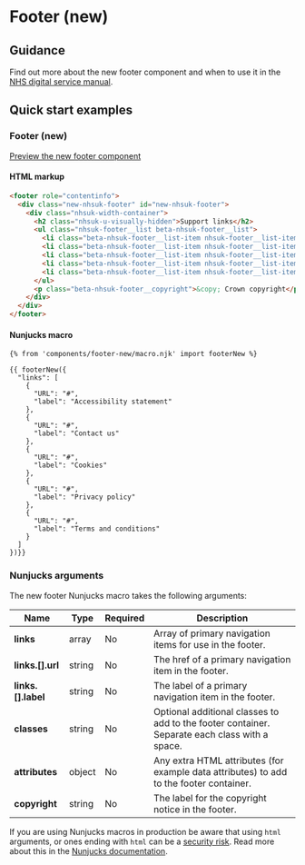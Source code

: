 # Footer (new)

## Guidance

Find out more about the new footer component and when to use it in the [NHS digital service manual](https://service-manual.nhs.uk/design-system/components/footer-new).

## Quick start examples

### Footer (new)

[Preview the new footer component](https://nhsuk.github.io/nhsuk-frontend/components/footer/index.html)

#### HTML markup

```html
<footer role="contentinfo">
  <div class="new-nhsuk-footer" id="new-nhsuk-footer">
    <div class="nhsuk-width-container">
      <h2 class="nhsuk-u-visually-hidden">Support links</h2>
      <ul class="nhsuk-footer__list beta-nhsuk-footer__list">
        <li class="beta-nhsuk-footer__list-item nhsuk-footer__list-item"><a class="beta-nhsuk-footer__list-item-link nhsuk-footer__list-item-link" href="#">Accessibility statement</a></li>
        <li class="beta-nhsuk-footer__list-item nhsuk-footer__list-item"><a class="beta-nhsuk-footer__list-item-link nhsuk-footer__list-item-link" href="#">Contact us</a></li>
        <li class="beta-nhsuk-footer__list-item nhsuk-footer__list-item"><a class="beta-nhsuk-footer__list-item-link nhsuk-footer__list-item-link" href="#">Cookies</a></li>
        <li class="beta-nhsuk-footer__list-item nhsuk-footer__list-item"><a class="beta-nhsuk-footer__list-item-link nhsuk-footer__list-item-link" href="#">Privacy policy</a></li>
        <li class="beta-nhsuk-footer__list-item nhsuk-footer__list-item"><a class="beta-nhsuk-footer__list-item-link nhsuk-footer__list-item-link" href="#">Terms and conditions</a></li>
      </ul>
      <p class="beta-nhsuk-footer__copyright">&copy; Crown copyright</p>
    </div>
  </div>
</footer>
```

#### Nunjucks macro

```
{% from 'components/footer-new/macro.njk' import footerNew %}

{{ footerNew({
  "links": [
    {
      "URL": "#",
      "label": "Accessibility statement"
    },
    {
      "URL": "#",
      "label": "Contact us"
    },
    {
      "URL": "#",
      "label": "Cookies"
    },
    {
      "URL": "#",
      "label": "Privacy policy"
    },
    {
      "URL": "#",
      "label": "Terms and conditions"
    }
  ]
})}}
```

### Nunjucks arguments

The new footer Nunjucks macro takes the following arguments:

| Name               | Type   | Required | Description                                                                                   |
| ------------------ | ------ | -------- | --------------------------------------------------------------------------------------------- |
| **links**          | array  | No       | Array of primary navigation items for use in the footer.                                      |
| **links.[].url**   | string | No       | The href of a primary navigation item in the footer.                                          |
| **links.[].label** | string | No       | The label of a primary navigation item in the footer.                                         |
| **classes**        | string | No       | Optional additional classes to add to the footer container. Separate each class with a space. |
| **attributes**     | object | No       | Any extra HTML attributes (for example data attributes) to add to the footer container.       |
| **copyright**      | string | No       | The label for the copyright notice in the footer.                                             |

If you are using Nunjucks macros in production be aware that using `html` arguments, or ones ending with `html` can be a [security risk](https://developer.mozilla.org/en-US/docs/Glossary/Cross-site_scripting). Read more about this in the [Nunjucks documentation](https://mozilla.github.io/nunjucks/api.html#user-defined-templates-warning).
